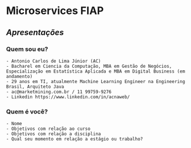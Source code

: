 # Microservices FIAP
## _Apresentações_

### Quem sou eu?
``` 
- Antonio Carlos de Lima Júnior (AC)
- Bacharel em Ciencia da Computação, MBA em Gestão de Negócios, Especialização em Estatística Aplicada e MBA em Digital Business (em andamento)
- 29 anos em TI, atualmente Machine Learning Engineer na Engineering Brasil, Arquiteto Java
- ac@marketmining.com.br / 11 99759-9276
- Linkedin https://www.linkedin.com/in/acnaweb/
```
### Quem é você?
``` 
- Nome
- Objetivos com relação ao curso
- Objetivos com relação a disciplina
- Qual seu momento em relação a estágio ou trabalho?
``` 
